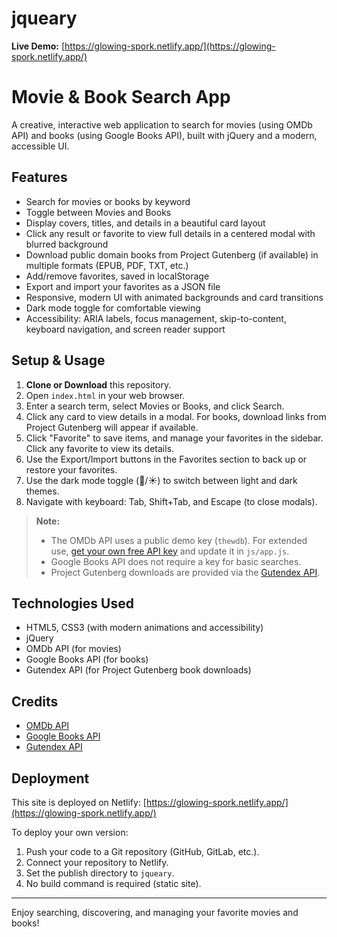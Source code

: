 # jqueary

**Live Demo:** [https://glowing-spork.netlify.app/](https://glowing-spork.netlify.app/)

# Movie & Book Search App

A creative, interactive web application to search for movies (using OMDb API) and books (using Google Books API), built with jQuery and a modern, accessible UI.

## Features
- Search for movies or books by keyword
- Toggle between Movies and Books
- Display covers, titles, and details in a beautiful card layout
- Click any result or favorite to view full details in a centered modal with blurred background
- Download public domain books from Project Gutenberg (if available) in multiple formats (EPUB, PDF, TXT, etc.)
- Add/remove favorites, saved in localStorage
- Export and import your favorites as a JSON file
- Responsive, modern UI with animated backgrounds and card transitions
- Dark mode toggle for comfortable viewing
- Accessibility: ARIA labels, focus management, skip-to-content, keyboard navigation, and screen reader support

## Setup & Usage
1. **Clone or Download** this repository.
2. Open `index.html` in your web browser.
3. Enter a search term, select Movies or Books, and click Search.
4. Click any card to view details in a modal. For books, download links from Project Gutenberg will appear if available.
5. Click "Favorite" to save items, and manage your favorites in the sidebar. Click any favorite to view its details.
6. Use the Export/Import buttons in the Favorites section to back up or restore your favorites.
7. Use the dark mode toggle (🌙/☀️) to switch between light and dark themes.
8. Navigate with keyboard: Tab, Shift+Tab, and Escape (to close modals).

> **Note:**
> - The OMDb API uses a public demo key (`thewdb`). For extended use, [get your own free API key](http://www.omdbapi.com/apikey.aspx) and update it in `js/app.js`.
> - Google Books API does not require a key for basic searches.
> - Project Gutenberg downloads are provided via the [Gutendex API](https://gutendex.com/).

## Technologies Used
- HTML5, CSS3 (with modern animations and accessibility)
- jQuery
- OMDb API (for movies)
- Google Books API (for books)
- Gutendex API (for Project Gutenberg book downloads)

## Credits
- [OMDb API](http://www.omdbapi.com/)
- [Google Books API](https://developers.google.com/books/)
- [Gutendex API](https://gutendex.com/)

## Deployment

This site is deployed on Netlify: [https://glowing-spork.netlify.app/](https://glowing-spork.netlify.app/)

To deploy your own version:
1. Push your code to a Git repository (GitHub, GitLab, etc.).
2. Connect your repository to Netlify.
3. Set the publish directory to `jqueary`.
4. No build command is required (static site).

---

Enjoy searching, discovering, and managing your favorite movies and books! 